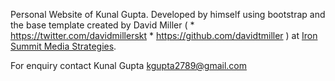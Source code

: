 Personal Website of Kunal Gupta. Developed by himself using bootstrap and the base template created by David Miller  ( * https://twitter.com/davidmillerskt  * https://github.com/davidtmiller ) at [Iron Summit Media Strategies](http://www.ironsummitmedia.com/).


For enquiry contact 
Kunal Gupta
kgupta2789@gmail.com
